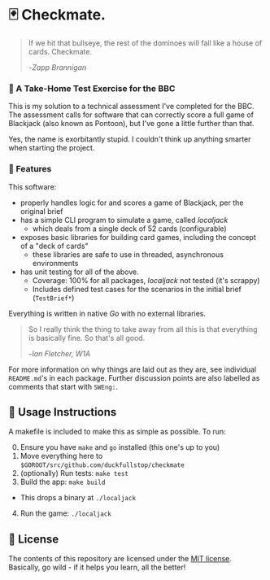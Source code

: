 # 🃏 Checkmate.

> If we hit that bullseye, the rest of the dominoes will fall like a house of cards. Checkmate.
>
> -_Zapp Brannigan_

### 📝 A Take-Home Test Exercise for the BBC

This is my solution to a technical assessment I've completed for the BBC. The assessment calls for software that can
correctly score a full game of Blackjack (also known as Pontoon), but I've gone a little further than that.

Yes, the name is exorbitantly stupid. I couldn't think up anything smarter when starting the project.

### 🤩 Features

This software:

* properly handles logic for and scores a game of Blackjack, per the original brief
* has a simple CLI program to simulate a game, called _localjack_
    * which deals from a single deck of 52 cards (configurable)
* exposes basic libraries for building card games, including the concept of a "deck of cards"
  * these libraries are safe to use in threaded, asynchronous environments
* has unit testing for all of the above.
  * Coverage: 100% for all packages, _localjack_ not tested (it's scrappy)
  * Includes defined test cases for the scenarios in the initial brief (`TestBrief*`)

Everything is written in native _Go_ with no external libraries.

> So I really think the thing to take away from all this is that everything is basically fine. So that's all good.
>
> -_Ian Fletcher, W1A_

For more information on why things are laid out as they are, see individual `README.md`'s in each package.
Further discussion points are also labelled as comments that start with `SWEng:`.

## 🤔 Usage Instructions

A makefile is included to make this as simple as possible. To run:

0. Ensure you have `make` and `go` installed (this one's up to you)
1. Move everything here to `$GOROOT/src/github.com/duckfullstop/checkmate`
2. (optionally) Run tests: `make test`
3. Build the app: `make build`

* This drops a binary at `./localjack`

4. Run the game: `./localjack`

## 📄 License

The contents of this repository are licensed under the [MIT license](LICENSE.md). Basically, go wild - if it helps you learn, all the better!